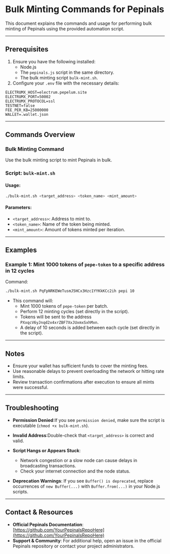 # Bulk Minting Commands for Pepinals

This document explains the commands and usage for performing bulk minting of Pepinals using the provided automation script.

---

## Prerequisites

1. Ensure you have the following installed:
   - Node.js
   - The `pepinals.js` script in the same directory.
   - The bulk minting script `bulk-mint.sh`.
2. Configure your `.env` file with the necessary details:

```env
ELECTRUMX_HOST=electrum.pepelum.site
ELECTRUMX_PORT=50002
ELECTRUMX_PROTOCOL=ssl
TESTNET=false
FEE_PER_KB=25000000
WALLET=.wallet.json
```

---

## Commands Overview

### Bulk Minting Command

Use the bulk minting script to mint Pepinals in bulk.

### Script: `bulk-mint.sh`

#### Usage:

```bash
./bulk-mint.sh <target_address> <token_name> <mint_amount>
```

#### Parameters:

- `<target_address>`: Address to mint to.
- `<token_name>`: Name of the token being minted.
- `<mint_amount>`: Amount of tokens minted per iteration.

---

## Examples

### Example 1: Mint 1000 tokens of `pepe-token` to a specific address in 12 cycles

Command:

```bash
./bulk-mint.sh PqFpNRKEWeTusmJ5HCx3Hzc1YYKkKCc2ih pepi 10
```

- This command will:
  - Mint 1000 tokens of `pepe-token` per batch.
  - Perform 12 minting cycles (set directly in the script).
  - Tokens will be sent to the address `PXxqcV6yJnqd2x4xrZBF7XxJUxmxSxhMxn`.
  - A delay of 10 seconds is added between each cycle (set directly in the script).

---

## Notes

- Ensure your wallet has sufficient funds to cover the minting fees.
- Use reasonable delays to prevent overloading the network or hitting rate limits.
- Review transaction confirmations after execution to ensure all mints were successful.

---

## Troubleshooting

- **Permission Denied**:If you see `permission denied`, make sure the script is executable (`chmod +x bulk-mint.sh`).
- **Invalid Address**:Double-check that `<target_address>` is correct and valid.
- **Script Hangs or Appears Stuck**:

  - Network congestion or a slow node can cause delays in broadcasting transactions.
  - Check your internet connection and the node status.
- **Deprecation Warnings**:
  If you see `Buffer() is deprecated`, replace occurrences of `new Buffer(...)` with `Buffer.from(...)` in your Node.js scripts.

---

## Contact & Resources

- **Official Pepinals Documentation**: [https://github.com/YourPepinalsRepoHere](https://github.com/YourPepinalsRepoHere)
- **Support & Community**: For additional help, open an issue in the official Pepinals repository or contact your project administrators.
